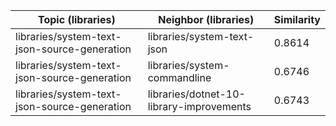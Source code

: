 | Topic (libraries) | Neighbor (libraries) | Similarity |
|-------------|-------------------|------------|
| libraries/system-text-json-source-generation | libraries/system-text-json | 0.8614 |
| libraries/system-text-json-source-generation | libraries/system-commandline | 0.6746 |
| libraries/system-text-json-source-generation | libraries/dotnet-10-library-improvements | 0.6743 |
